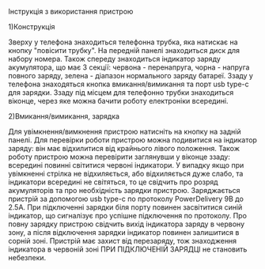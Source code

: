 Інструкція з використання пристрою

1)Конструкція

Зверху у телефона знаходиться телефонна трубка, яка натискає на кнопку "повісити трубку". На передній панелі знаходиться диск для набору номера.
Також спереду знаходиться індикатор заряду акумулятора, що має 3 секції: червона - перенапруга, чорна - напруга повного заряду, зелена - діапазон нормального заряду батареї. Ззаду у телефона
знаходяться кнопка вмикання/вимикання та порт usb type-c для зарядки. Ззаду під місцем для телефонно трубки знаходиться віконце, через яке можна бачити роботу електроніки всередині.


2)Вмикання/вимикання, зарядка

Для увімкнення/вимкнення пристрою натисніть на кнопку на задній панелі. Для перевірки роботи пристрою можна подивитися на індикатор заряду: він має відхилитися від крайнього лівого положення.
Також роботу пристрою можна перевірити заглянувши у віконце ззаду: всередині повинні світитися червоні індикатори.
У випадку якщо при увімкненні стрілка не відхиляється, або відхиляється дуже слабо, та індикатори всередині не світяться, то це свідчить про розряд акумуляторів та про необхідність зарядки пристрою.
Заряджається пристрій за допомогою usb type-c по протоколу PowerDelivery 9В до 2.5А. При підключенні зарядки біля порту повинен засвітитися синій індикатор, що сигналізує про успішне підключення по протоколу. Про повну зарядку пристрою свідчить вихід індикатора заряду в червону зону, а після відключення зарядки індикатор повинен залишитися в сорній зоні. Пристрій має захист від перезаряду, тож знаходження індикатора в червоній зоні ПРИ ПІДКЛЮЧЕНІЙ ЗАРЯДЦІ не становить небезпеки.


